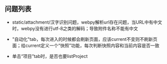 
## 问题列表

* static/attachment/汉字识别问题，webpy解析url存在问题，当URL中有中文时，webpy没有进行utf-8之类的解码；导致附件名称不能有中文

* "自动化"tab，每次进入的时候都会刷新页面，应该current不变则不刷新页面；给current定义一个“快照”功能，每次判断快照内容和当前内容是否一致

* 单击“项目”tab时，是否也要listProject